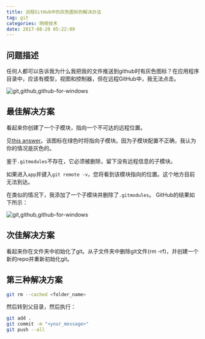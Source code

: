 ```yaml
---
title: 远程GitHub中的灰色图标的解决办法
tag: git
categories: 网络技术
date: 2017-08-20 05:22:09
---
```

## 问题描述

任何人都可以告诉我为什么我把我的文件推送到github时有灰色图标？在应用程序目录中，应该有模型，视图和控制器，但在远程GitHub中，我无法点击。

![git,github,github-for-windows](https://imgtn.gxnotes.com/images/2017/06/d6b2d26271941e283feba737ea35c3cf.jpg)

## 最佳解决方案

看起来你创建了一个子模块，指向一个不可达的远程位置。

见[this answer](https://gxnotes.com/link.php?target=https%3A//stackoverflow.com/questions/14448601/what-does-this-green-icon-mean-in-a-github-repository)。该图标在绿色时将指向子模块。因为子模块配置不正确，我认为你的情况是灰色的。

鉴于`.gitmodules`不存在，它必须被删除，留下没有远程信息的子模块。

如果进入`app`并键入`git remote -v`，您将看到该模块指向的位置。这个地方目前无法到达。

在类似的情况下，我添加了一个子模块并删除了`.gitmodules`。 GitHub的结果如下所示：

![git,github,github-for-windows](https://imgtn.gxnotes.com/images/2017/06/5e06b01294d7f9b6e5feba0735255969.jpg)

## 次佳解决方案

看起来你在文件夹中初始化了git。从子文件夹中删除git文件(rm -rf)，并创建一个新的repo并重新初始化git。

## 第三种解决方案

```bash
git rm --cached <folder_name>
```

然后转到父目录，然后执行：

```bash
git add .
git commit -m "<your_message>"
git push --all
```
